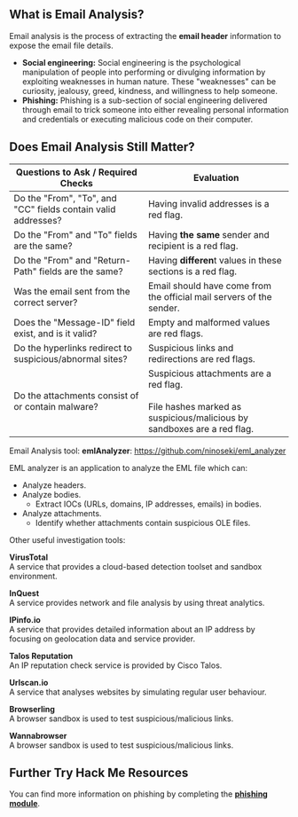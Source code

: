 ## What is Email Analysis?

Email analysis is the process of extracting the **email header** information to expose the email file details.

-   **Social engineering:** Social engineering is the psychological manipulation of people into performing or divulging information by exploiting weaknesses in human nature. These "weaknesses" can be curiosity, jealousy, greed, kindness, and willingness to help someone.
-   **Phishing:** Phishing is a sub-section of social engineering delivered through email to trick someone into either revealing personal information and credentials or executing malicious code on their computer.


## Does Email Analysis Still Matter?

| **Questions to Ask / Required Checks**  | **Evaluation**   |
|---|---|
| Do the "From", "To", and "CC" fields contain valid addresses?  |  Having invalid addresses is a red flag. |
| Do the "From" and "To" fields are the same?  | Having **the same** sender and recipient is a red flag. |
| Do the "From" and "Return-Path" fields are the same?  | Having **differen**t values in these sections is a red flag.  |
|  Was the email sent from the correct server? |  Email should have come from the official mail servers of the sender. |
|  Does the "Message-ID" field exist, and is it valid? | Empty and malformed values are red flags.  |
| Do the hyperlinks redirect to suspicious/abnormal sites?  | Suspicious links and redirections are red flags.  |
|  Do the attachments consist of or contain malware? |  Suspicious attachments are a red flag. <br><br> File hashes marked as suspicious/malicious by sandboxes are a red flag. | 


Email Analysis tool:
**emlAnalyzer**: https://github.com/ninoseki/eml_analyzer

EML analyzer is an application to analyze the EML file which can:

-   Analyze headers.
-   Analyze bodies.
    -   Extract IOCs (URLs, domains, IP addresses, emails) in bodies.
-   Analyze attachments.
    -   Identify whether attachments contain suspicious OLE files.


Other useful investigation tools:

**VirusTotal**  
A service that provides a cloud-based detection toolset and sandbox environment.  

**InQuest**  
A service provides network and file analysis by using threat analytics.  

**IPinfo.io**  
A service that provides detailed information about an IP address by focusing on geolocation data and service provider.

**Talos Reputation**  
An IP reputation check service is provided by Cisco Talos.  

**Urlscan.io**  
A service that analyses websites by simulating regular user behaviour.  

**Browserling**  
A browser sandbox is used to test suspicious/malicious links.  

**Wannabrowser**  
A browser sandbox is used to test suspicious/malicious links.


## Further Try Hack Me Resources

You can find more information on phishing by completing the [**phishing module**](https://tryhackme.com/module/phishing).

